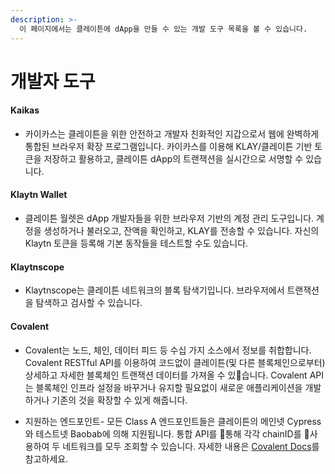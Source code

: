 ```yaml
---
description: >-
  이 페이지에서는 클레이튼에 dApp을 만들 수 있는 개발 도구 목록을 볼 수 있습니다.
---
```


# 개발자 도구<a id="developer-tools"></a>

#### Kaikas <a id="kaikas"></a>

* 카이카스는 클레이튼을 위한 안전하고 개발자 친화적인 지갑으로서 웹에 완벽하게 통합된 브라우저 확장 프로그램입니다. 카이카스를 이용해 KLAY/클레이튼 기반 토큰을 저장하고 활용하고, 클레이튼 dApp의 트랜잭션을 실시간으로 서명할 수 있습니다.

#### Klaytn Wallet  <a id="klaytn-wallet"></a>

* 클레이튼 월렛은 dApp 개발자들을 위한 브라우저 기반의 계정 관리 도구입니다. 계정을 생성하거나 불러오고, 잔액을 확인하고, KLAY를 전송할 수 있습니다. 자신의 Klaytn 토큰을 등록해 기본 동작들을 테스트할 수도 있습니다.

#### Klaytnscope <a id="klaytnscope"></a>

* Klaytnscope는 클레이튼 네트워크의 블록 탐색기입니다. 브라우저에서 트랜잭션을 탐색하고 검사할 수 있습니다.

#### Covalent<a id="Covalent"></a>

* Covalent는 노드, 체인, 데이터 피드 등 수십 가지 소스에서 정보를 취합합니다. Covalent RESTful API를 이용하여 코드없이 클레이튼(및 다른 블록체인으로부터) 상세하고 자세한 블록체인 트랜잭션 데이터를 가져올 수 있습니다. Covalent API는 블록체인 인프라 설정을 바꾸거나 유지할 필요없이 새로운 애플리케이션을 개발하거나 기존의 것을 확장할 수 있게 해줍니다.

* 지원하는 엔드포인트- 모든 Class A 엔드포인트들은 클레이튼의 메인넷 Cypress와 테스트넷 Baobab에 의해 지원됩니다. 통합 API를 통해 각각 chainID를 사용하여 두 네트워크를 모두 조회할 수 있습니다. 자세한 내용은 [Covalent Docs](https://www.covalenthq.com/docs/networks/klaytn#supported-endpoints)를 참고하세요.